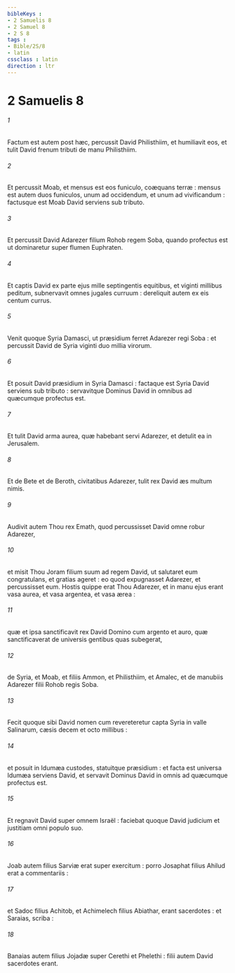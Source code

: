 ```yaml
---
bibleKeys : 
- 2 Samuelis 8
- 2 Samuel 8
- 2 S 8
tags : 
- Bible/2S/8
- latin
cssclass : latin
direction : ltr
---
```


# 2 Samuelis 8

###### 1
Factum est autem post hæc, percussit David Philisthiim, et humiliavit eos, et tulit David frenum tributi de manu Philisthiim.
###### 2
Et percussit Moab, et mensus est eos funiculo, coæquans terræ : mensus est autem duos funiculos, unum ad occidendum, et unum ad vivificandum : factusque est Moab David serviens sub tributo.
###### 3
Et percussit David Adarezer filium Rohob regem Soba, quando profectus est ut dominaretur super flumen Euphraten.
###### 4
Et captis David ex parte ejus mille septingentis equitibus, et viginti millibus peditum, subnervavit omnes jugales curruum : dereliquit autem ex eis centum currus.
###### 5
Venit quoque Syria Damasci, ut præsidium ferret Adarezer regi Soba : et percussit David de Syria viginti duo millia virorum.
###### 6
Et posuit David præsidium in Syria Damasci : factaque est Syria David serviens sub tributo : servavitque Dominus David in omnibus ad quæcumque profectus est.
###### 7
Et tulit David arma aurea, quæ habebant servi Adarezer, et detulit ea in Jerusalem.
###### 8
Et de Bete et de Beroth, civitatibus Adarezer, tulit rex David æs multum nimis.
###### 9
Audivit autem Thou rex Emath, quod percussisset David omne robur Adarezer,
###### 10
et misit Thou Joram filium suum ad regem David, ut salutaret eum congratulans, et gratias ageret : eo quod expugnasset Adarezer, et percussisset eum. Hostis quippe erat Thou Adarezer, et in manu ejus erant vasa aurea, et vasa argentea, et vasa ærea :
###### 11
quæ et ipsa sanctificavit rex David Domino cum argento et auro, quæ sanctificaverat de universis gentibus quas subegerat,
###### 12
de Syria, et Moab, et filiis Ammon, et Philisthiim, et Amalec, et de manubiis Adarezer filii Rohob regis Soba.
###### 13
Fecit quoque sibi David nomen cum revereteretur capta Syria in valle Salinarum, cæsis decem et octo millibus :
###### 14
et posuit in Idumæa custodes, statuitque præsidium : et facta est universa Idumæa serviens David, et servavit Dominus David in omnis ad quæcumque profectus est.
###### 15
Et regnavit David super omnem Israël : faciebat quoque David judicium et justitiam omni populo suo.
###### 16
Joab autem filius Sarviæ erat super exercitum : porro Josaphat filius Ahilud erat a commentariis :
###### 17
et Sadoc filius Achitob, et Achimelech filius Abiathar, erant sacerdotes : et Saraias, scriba :
###### 18
Banaias autem filius Jojadæ super Cerethi et Phelethi : filii autem David sacerdotes erant.
